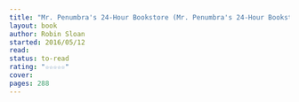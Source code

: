 ```yaml
---
title: "Mr. Penumbra's 24-Hour Bookstore (Mr. Penumbra's 24-Hour Bookstore, #1)"
layout: book
author: Robin Sloan
started: 2016/05/12
read: 
status: to-read
rating: "☆☆☆☆☆"
cover: 
pages: 288
---
```

